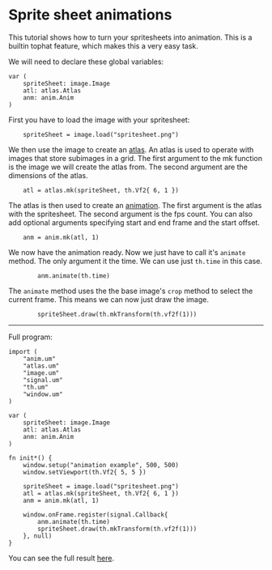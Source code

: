 # Sprite sheet animations

This tutorial shows how to turn your spritesheets into animation.  This is a
builtin tophat feature, which makes this a very easy task.

We will need to declare these global variables:

```umka
var (
	spriteSheet: image.Image
	atl: atlas.Atlas
	anm: anim.Anim
)
```

First you have to load the image with your spritesheet:

```umka
	spriteSheet = image.load("spritesheet.png")
```

We then use the image to create an [atlas](/api/atlas.um.md).  An atlas is used
to operate with images that store subimages in a grid.  The first argument to
the mk function is the image we will create the atlas from.  The second
argument are the dimensions of the atlas.

```umka
	atl = atlas.mk(spriteSheet, th.Vf2{ 6, 1 })
```

The atlas is then used to create an [animation](/api/anim.um.md).  The first
argument is the atlas with the spritesheet.  The second argument is the fps
count.  You can also add optional arguments specifying start and end frame and
the start offset.

```umka
	anm = anim.mk(atl, 1)
```

We now have the animation ready.  Now we just have to call it's `animate`
method.  The only argument it the time.  We can use just `th.time` in this
case.

```umka
		anm.animate(th.time)
```

The `animate` method uses the the base image's `crop` method to select the
current frame.  This means we can now just draw the image.

```umka
		spriteSheet.draw(th.mkTransform(th.vf2f(1)))
```

* * *

Full program:

```umka
import (
	"anim.um"
	"atlas.um"
	"image.um"
	"signal.um"
	"th.um"
	"window.um"
)

var (
	spriteSheet: image.Image
	atl: atlas.Atlas
	anm: anim.Anim
)

fn init*() {
	window.setup("animation example", 500, 500)
	window.setViewport(th.Vf2{ 5, 5 })

	spriteSheet = image.load("spritesheet.png")
	atl = atlas.mk(spriteSheet, th.Vf2{ 6, 1 })
	anm = anim.mk(atl, 1)

	window.onFrame.register(signal.Callback{
		anm.animate(th.time)
		spriteSheet.draw(th.mkTransform(th.vf2f(1)))
	}, null)
}
```

You can see the full result [here](https://tophat2d.dev/examples/anim-tut).
